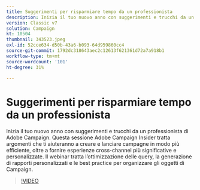 ```yaml
---
title: Suggerimenti per risparmiare tempo da un professionista
description: Inizia il tuo nuovo anno con suggerimenti e trucchi da un professionista di Adobe Campaign. Questa sessione per Adobe Campaign Insider tratta argomenti che possono aiutarti a diventare più efficiente... (Le descrizioni devono essere comprese tra 60 e 160 caratteri)
version: Classic v7
solution: Campaign
kt: 10504
thumbnail: 343523.jpeg
exl-id: 52cce634-d50b-43a6-b093-64d959860cc4
source-git-commit: 1792dc318643aec2c12613f621361d72a7a918b1
workflow-type: tm+mt
source-wordcount: '101'
ht-degree: 31%

---
```


# Suggerimenti per risparmiare tempo da un professionista

Inizia il tuo nuovo anno con suggerimenti e trucchi da un professionista di Adobe Campaign. Questa sessione Adobe Campaign Insider tratta argomenti che ti aiuteranno a creare e lanciare campagne in modo più efficiente, oltre a fornire esperienze cross-channel più significative e personalizzate. Il webinar tratta l’ottimizzazione delle query, la generazione di rapporti personalizzati e le best practice per organizzare gli oggetti di Campaign.

>[!VIDEO](https://video.tv.adobe.com/v/343523/?quality=12&learn=on)

